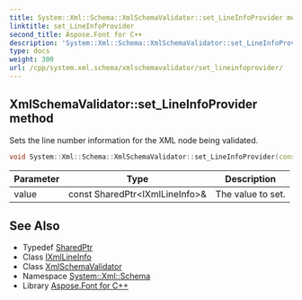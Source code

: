 ```yaml
---
title: System::Xml::Schema::XmlSchemaValidator::set_LineInfoProvider method
linktitle: set_LineInfoProvider
second_title: Aspose.Font for C++
description: 'System::Xml::Schema::XmlSchemaValidator::set_LineInfoProvider method. Sets the line number information for the XML node being validated in C++.'
type: docs
weight: 300
url: /cpp/system.xml.schema/xmlschemavalidator/set_lineinfoprovider/
---
```

## XmlSchemaValidator::set_LineInfoProvider method


Sets the line number information for the XML node being validated.

```cpp
void System::Xml::Schema::XmlSchemaValidator::set_LineInfoProvider(const SharedPtr<IXmlLineInfo> &value)
```


| Parameter | Type | Description |
| --- | --- | --- |
| value | const SharedPtr\<IXmlLineInfo\>\& | The value to set. |

## See Also

* Typedef [SharedPtr](../../../system/sharedptr/)
* Class [IXmlLineInfo](../../../system.xml/ixmllineinfo/)
* Class [XmlSchemaValidator](../)
* Namespace [System::Xml::Schema](../../)
* Library [Aspose.Font for C++](../../../)

